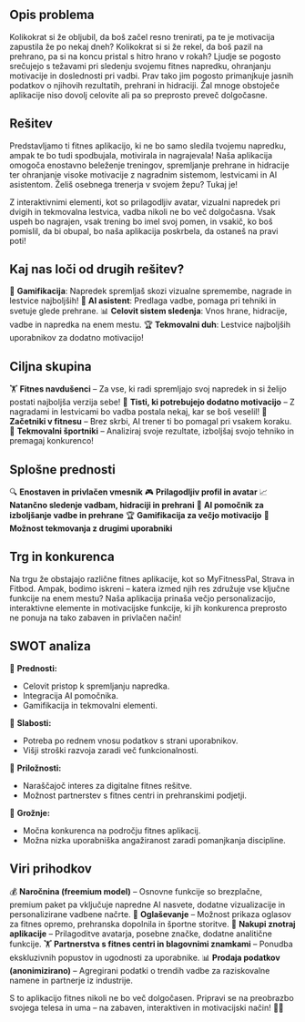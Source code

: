 ## Opis problema
Kolikokrat si že obljubil, da boš začel resno trenirati, pa te je motivacija zapustila že po nekaj dneh? Kolikokrat si si že rekel, da boš pazil na prehrano, pa si na koncu pristal s hitro hrano v rokah? Ljudje se pogosto srečujejo s težavami pri sledenju svojemu fitnes napredku, ohranjanju motivacije in doslednosti pri vadbi. Prav tako jim pogosto primanjkuje jasnih podatkov o njihovih rezultatih, prehrani in hidraciji. Žal mnoge obstoječe aplikacije niso dovolj celovite ali pa so preprosto preveč dolgočasne.

## Rešitev
Predstavljamo ti fitnes aplikacijo, ki ne bo samo sledila tvojemu napredku, ampak te bo tudi spodbujala, motivirala in nagrajevala! Naša aplikacija omogoča enostavno beleženje treningov, spremljanje prehrane in hidracije ter ohranjanje visoke motivacije z nagradnim sistemom, lestvicami in AI asistentom. Želiš osebnega trenerja v svojem žepu? Tukaj je!

Z interaktivnimi elementi, kot so prilagodljiv avatar, vizualni napredek pri dvigih in tekmovalna lestvica, vadba nikoli ne bo več dolgočasna. Vsak uspeh bo nagrajen, vsak trening bo imel svoj pomen, in vsakič, ko boš pomislil, da bi obupal, bo naša aplikacija poskrbela, da ostaneš na pravi poti!

## Kaj nas loči od drugih rešitev?
🎉 **Gamifikacija**: Napredek spremljaš skozi vizualne spremembe, nagrade in lestvice najboljših!
🧠 **AI asistent**: Predlaga vadbe, pomaga pri tehniki in svetuje glede prehrane.
📊 **Celovit sistem sledenja**: Vnos hrane, hidracije, vadbe in napredka na enem mestu.
🏆 **Tekmovalni duh**: Lestvice najboljših uporabnikov za dodatno motivacijo!

## Ciljna skupina
🏋️ **Fitnes navdušenci** – Za vse, ki radi spremljajo svoj napredek in si želijo postati najboljša verzija sebe!
💪 **Tisti, ki potrebujejo dodatno motivacijo** – Z nagradami in lestvicami bo vadba postala nekaj, kar se boš veselil!
🧘 **Začetniki v fitnesu** – Brez skrbi, AI trener ti bo pomagal pri vsakem koraku.
🏅 **Tekmovalni športniki** – Analiziraj svoje rezultate, izboljšaj svojo tehniko in premagaj konkurenco!

## Splošne prednosti
🔍 **Enostaven in privlačen vmesnik**
🎮 **Prilagodljiv profil in avatar**
📈 **Natančno sledenje vadbam, hidraciji in prehrani**
🧠 **AI pomočnik za izboljšanje vadbe in prehrane**
🏆 **Gamifikacija za večjo motivacijo**
🏅 **Možnost tekmovanja z drugimi uporabniki**

## Trg in konkurenca
Na trgu že obstajajo različne fitnes aplikacije, kot so MyFitnessPal, Strava in Fitbod. Ampak, bodimo iskreni – katera izmed njih res združuje vse ključne funkcije na enem mestu? Naša aplikacija prinaša večjo personalizacijo, interaktivne elemente in motivacijske funkcije, ki jih konkurenca preprosto ne ponuja na tako zabaven in privlačen način!

## SWOT analiza
🌟 **Prednosti:**
- Celovit pristop k spremljanju napredka.
- Integracija AI pomočnika.
- Gamifikacija in tekmovalni elementi.

🤔 **Slabosti:**
- Potreba po rednem vnosu podatkov s strani uporabnikov.
- Višji stroški razvoja zaradi več funkcionalnosti.

🌼 **Priložnosti:**
- Naraščajoč interes za digitalne fitnes rešitve.
- Možnost partnerstev s fitnes centri in prehranskimi podjetji.

💨 **Grožnje:**
- Močna konkurenca na področju fitnes aplikacij.
- Možna nizka uporabniška angažiranost zaradi pomanjkanja discipline.

## Viri prihodkov
💰 **Naročnina (freemium model)** – Osnovne funkcije so brezplačne, premium paket pa vključuje napredne AI nasvete, dodatne vizualizacije in personalizirane vadbene načrte.
📢 **Oglaševanje** – Možnost prikaza oglasov za fitnes opremo, prehranska dopolnila in športne storitve.
🎁 **Nakupi znotraj aplikacije** – Prilagoditve avatarja, posebne značke, dodatne analitične funkcije.
🏋️ **Partnerstva s fitnes centri in blagovnimi znamkami** – Ponudba ekskluzivnih popustov in ugodnosti za uporabnike.
📊 **Prodaja podatkov (anonimizirano)** – Agregirani podatki o trendih vadbe za raziskovalne namene in partnerje iz industrije.

S to aplikacijo fitnes nikoli ne bo več dolgočasen. Pripravi se na preobrazbo svojega telesa in uma – na zabaven, interaktiven in motivacijski način! 🌟💪

